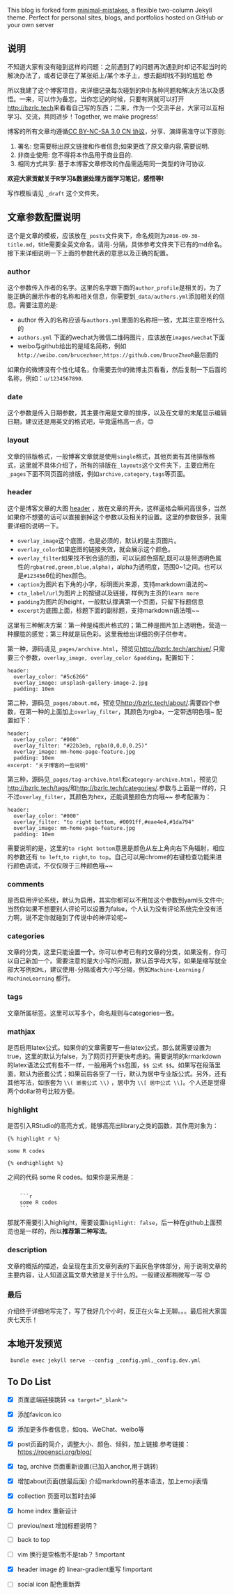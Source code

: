 
This blog is forked form [minimal-mistakes](https://mmistakes.github.io/minimal-mistakes/), a flexible two-column Jekyll theme. Perfect for personal sites, blogs, and portfolios hosted on GitHub or your own server

## 说明

不知道大家有没有碰到这样的问题：之前遇到了的问题再次遇到时却记不起当时的解决办法了，或者记录在了某张纸上/某个本子上，想去翻却找不到的尴尬  :flushed:

所以我建了这个博客项目，来详细记录每次碰到的R中各种问题和解决方法以及感悟。一来，可以作为备忘，当你忘记的时候，只要有网就可以打开<http://bzrlc.tech>来看看自己写的东西；二来，作为一个交流平台，大家可以互相学习、交流，共同进步！Together, we make progress!

博客的所有文章均遵循[CC BY-NC-SA 3.0 CN 协议](https://creativecommons.org/licenses/by-nc-sa/3.0/cn/)，分享、演绎需准守以下原则:

1. 署名: 您需要标出原文链接和作者信息;如果更改了原文章内容,需要说明.
2. 非商业使用: 您不得将本作品用于商业目的.
3. 相同方式共享: 基于本博客文章修改的作品需适用同一类型的许可协议.

**欢迎大家贡献关于R学习&数据处理方面学习笔记，感悟等!**

写作模板请见 `_draft` 这个文件夹。

## 文章参数配置说明

这个是文章的模板，应该放在`_posts`文件夹下，命名规则为`2016-09-30-title.md`，title需要全英文命名，请用`-`分隔，具体参考文件夹下已有的md命名。接下来详细说明一下上面的参数代表的意思以及正确的配置。

### author

这个参数传入作者的名字。这里的名字跟下面的`author_profile`是相关的，为了能正确的展示作者的名称和相关信息，你需要到`_data/authors.yml`添加相关的信息。需要注意的是:

- author 传入的名称应该与`authors.yml`里面的名称相一致，尤其注意空格什么的
- `authors.yml` 下面的wechat为微信二维码图片，应该放在`images/wechat`下面
- weibo与github给出的是域名简称，例如`http://weibo.com/brucezhaor`,`https://github.com/BruceZhaoR`最后面的

如果你的微博没有个性化域名，你需要去你的微博主页看看，然后复制一下后面的名称，例如：`u/1234567890`.

### date

这个参数是传入日期参数，其主要作用是文章的排序，以及在文章的末尾显示编辑日期，建议还是用英文的格式吧，毕竟逼格高一点，:blush:

### layout

文章的排版格式，一般博客文章就是使用`single`格式，其他页面有其他排版格式，这里就不具体介绍了，所有的排版在`_layouts`这个文件夹下，主要应用在`_pages`下面不同页面的排版，例如`archive,category,tags`等页面。

### header

这个是博客文章的大图 [header](/images/unsplash-gallery-image-1-th.jpg)
，放在文章的开头，这样逼格会瞬间高很多，当然如果你不想要的话可以直接删掉这个参数以及相关的设置。这里的参数很多，我需要详细的说明一下。

- `overlay_image`这个底图，也是必须的，默认的是主页图片。
- `overlay_color`如果底图的链接失效，就会展示这个颜色。
- `overlay_filter`如果找不到合适的图，可以玩颜色搭配,既可以是带透明色属性的`rgba(red,green,blue,alpha)`，alpha为透明度，范围0~1之间。也可以是`#123456`6位的hex颜色。
- `caption`为图片右下角的小字，标明图片来源，支持markdown语法的~
- `cta_label/url`为图片上的按键以及链接，样例为主页的`learn more`
- `padding`为图片的height，一般默认撑满第一个页面，只留下标题信息
- `excerpt`为底图上面，标题下面的副标题，支持markdown语法哦~~

这里有三种解决方案：第一种是纯图片格式的；第二种是图片加上透明色，营造一种朦胧的感觉；第三种就是玩色彩。这里我给出详细的例子供参考。

第一种，源码请见`_pages/archive.html`，预览见<http://bzrlc.tech/archive/>.只需要三个参数，`overlay_image, overlay_color &padding`，配置如下：

```
header:
  overlay_color: "#5c6266"
  overlay_image: unsplash-gallery-image-2.jpg
  padding: 10em
```
第二种，源码见`_pages/about.md`，预览见<http://bzrlc.tech/about/>.需要四个参数，在第一种的上面加上`overlay_filter`，其颜色为rgba，一定带透明色哦~ 配置如下：

```
header:
  overlay_color: "#000"
  overlay_filter: "#22b3eb, rgba(0,0,0,0.25)"
  overlay_image: mm-home-page-feature.jpg
  padding: 10em
excerpt: "关于博客的一些说明"
```
第三种，源码见`_pages/tag-archive.html`和`category-archive.html`，预览见<http://bzrlc.tech/tags/>和<http://bzrlc.tech/categories/>.参数与上面是一样的，只不过`overlay_filter`，其颜色为hex，还能调整颜色方向哦~~ 参考配置为：

```
header:
  overlay_color: "#000"
  overlay_filter: "to right bottom, #0091ff,#eae4e4,#1da794"
  overlay_image: mm-home-page-feature.jpg
  padding: 10em
```
需要说明的是，这里的`to right
bottom`意思是颜色从左上角向右下角辐射，相应的参数还有 `to left`,`to right`,`to
top`。自己可以用chrome的右键检查功能来进行颜色调试，不仅仅限于三种颜色哦~~ 

### comments

是否启用评论系统，默认为启用，其实你都可以不用加这个参数到yaml头文件中; 当然你如果不想要别人评论可以设置为false，个人认为没有评论系统完全没有活力啊，说不定你就碰到了传说中的神评论呢~

### categories

文章的分类，这里只能设置**一个**。你可以参考已有的文章的分类，如果没有，你可以自己新加一个。需要注意的是大小写的问题，默认首字母大写，如果是缩写就全部大写例如`ML`，建议使用`-`分隔或者大小写分隔，例如`Machine-Learning` / `MachineLearning` 都行。

### tags

文章所属标签。这里可以写多个，命名规则与categories一致。

### mathjax

是否启用latex公式。如果你的文章需要写一些latex公式，那么就需要设置为true，这里的默认为false，为了网页打开更快考虑的。需要说明的krmarkdown的latex语法公式有些不一样，一般用两个`$$`包围，`$$ 公式 $$`。如果写在段落里面，默认为嵌套公式；如果前后各空了一行，默认为居中专业版公式。另外，还有其他写法，如嵌套为 `\\( 嵌套公式 \\)` ，居中为 `\\[ 居中公式 \\]`。个人还是觉得两个dollar符号比较方便。

### highlight

是否引入RStudio的高亮方式，能够高亮出library之类的函数，其作用对象为：

```
{% highlight r %}

some R codes

{% endhighlight %}
```

之间的代码 some R codes。如果你是采用是：

```

    ```r
	some R codes 
	```
```

那就不需要引入highlight，需要设置`highlight: false`，后一种在github上面预览也是一样的，所以**推荐第二种写法**。

### description

文章的概括的描述，会呈现在主页文章列表的下面灰色字体部分，用于说明文章的主要内容，让人知道这篇文章大致是关于什么的。一般建议都稍微写一写 :blush:


### 最后

介绍终于详细地写完了，写了我好几个小时，反正在火车上无聊。。。最后祝大家国庆七天乐！


## 本地开发预览

` bundle exec jekyll serve --config _config.yml,_config.dev.yml`

## To Do List

- [x] 页面底端链接跳转 `<a target="_blank">`
- [x] 添加favicon.ico
- [x] 添加更多作者信息，如qq、WeChat、weibo等
- [x] post页面的简介，调整大小、颜色、倾斜，加上链接.参考链接：https://ropensci.org/blog/
- [x] tag, archive 页面重新设置(已加入anchor,用于跳转)
- [x] 增加about页面(放最后面) 介绍markdown的基本语法，加上emoji表情
- [x] collection 页面可以暂时去掉
- [x] home index 重新设计
- [ ] previou/next 增加标题说明？
- [ ] back to top 
- [ ] vim 换行是空格而不是tab？ !important
- [x] header image 的 linear-gradient重写 !important
- [ ] social icon 配色重新弄 


